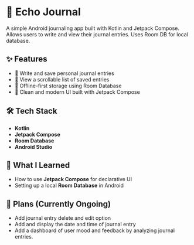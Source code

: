 # 📓 Echo Journal

A simple Android journaling app built with Kotlin and Jetpack Compose. Allows users to write and view their journal entries. Uses Room DB for local database.

## ✨ Features

- 📝 Write and save personal journal entries
- 📂 View a scrollable list of saved entries
- 💾 Offline-first storage using Room Database
- 🎨 Clean and modern UI built with Jetpack Compose

## 🛠️ Tech Stack

- **Kotlin**
- **Jetpack Compose**
- **Room Database**
- **Android Studio**

  
## 🧠 What I Learned

- How to use **Jetpack Compose** for declarative UI
- Setting up a local **Room Database** in Android

## 📝 Plans (Currently Ongoing)

- Add journal entry delete and edit option
- Add and display the date and time of journal entry
- Add a dashboard of user mood and feedback by analyzing journal entries.
